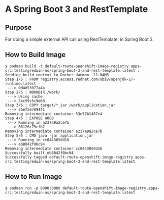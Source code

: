 # A Spring Boot 3 and RestTemplate 

## Purpose
For doing a simple external API call using RestTemplate, in Spring Boot 3.

## How to Build Image
```
$ podman build -t default-route-openshift-image-registry.apps-crc.testing/edwin-ns/spring-boot-3-and-rest-template:latest .
Sending build context to Docker daemon  22.04MB
Step 1/5 : FROM registry.access.redhat.com/ubi8/openjdk-17-runtime:latest
 ---> 0d4d53977a4a
Step 2/5 : WORKDIR /work/
 ---> Using cache
 ---> 54c99c5c9e68
Step 3/5 : COPY target/*.jar /work/application.jar
 ---> 7bef5e7894f1
Removing intermediate container 53e57b1487e4
Step 4/5 : EXPOSE 8080
 ---> Running in a237a9a2ce7b
 ---> 66126c75cfb7
Removing intermediate container a237a9a2ce7b
Step 5/5 : CMD java -jar application.jar
 ---> Running in cc844389dd16
 ---> eb8042f0bc94
Removing intermediate container cc844389dd16
Successfully built eb8042f0bc94
Successfully tagged default-route-openshift-image-registry.apps-crc.testing/edwin-ns/spring-boot-3-and-rest-template:latest
```

## How to Run Image
```
$ podman run -p 8080:8080 default-route-openshift-image-registry.apps-crc.testing/edwin-ns/spring-boot-3-and-rest-template:latest
```